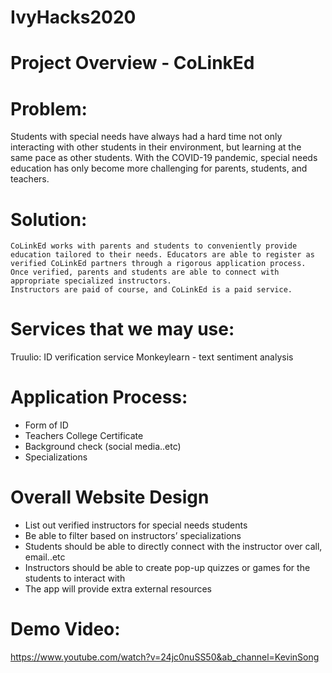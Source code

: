 # IvyHacks2020

# Project Overview - CoLinkEd

# Problem:
 Students with special needs have always had a hard time not only interacting with other students in their environment, but learning at the same pace as other students. With the COVID-19 pandemic, special needs education has only become more challenging for parents, students, and teachers. 

# Solution:
	CoLinkEd works with parents and students to conveniently provide education tailored to their needs. Educators are able to register as verified CoLinkEd partners through a rigorous application process. Once verified, parents and students are able to connect with appropriate specialized instructors.
	Instructors are paid of course, and CoLinkEd is a paid service. 

# Services that we may use:
Truulio: ID verification service
Monkeylearn  - text sentiment analysis

# Application Process:
- Form of ID
- Teachers College Certificate
- Background check (social media..etc)
- Specializations

# Overall Website Design
- List out verified instructors for special needs students
- Be able to filter based on instructors’ specializations
- Students should be able to directly connect with the instructor over call, email..etc
- Instructors should be able to create pop-up quizzes or games for the students to interact with
- The app will provide extra external resources 

# Demo Video:
https://www.youtube.com/watch?v=24jc0nuSS50&ab_channel=KevinSong
